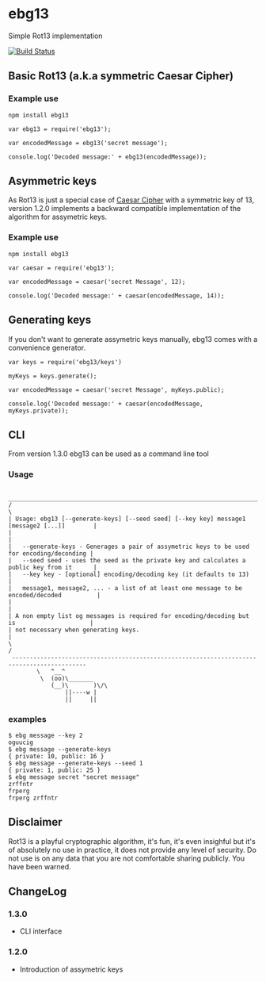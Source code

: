 # ebg13

Simple Rot13 implementation

[![Build Status](https://travis-ci.org/guioconnor/ebg13.svg?branch=master)](https://travis-ci.org/guioconnor/ebg13)

## Basic Rot13 (a.k.a symmetric Caesar Cipher)

### Example use

```
npm install ebg13
```

```
var ebg13 = require('ebg13');

var encodedMessage = ebg13('secret message');

console.log('Decoded message:' + ebg13(encodedMessage));
```

## Asymmetric keys

As Rot13 is just a special case of
[Caesar Cipher](https://en.wikipedia.org/wiki/Caesar_cipher)
with a symmetric key of 13, version 1.2.0 implements a backward
compatible implementation of the algorithm for assymetric keys.

### Example use

```
npm install ebg13
```

```
var caesar = require('ebg13');

var encodedMessage = caesar('secret Message', 12);

console.log('Decoded message:' + caesar(encodedMessage, 14));
```

## Generating keys

If you don't want to generate assymetric keys manually, ebg13 comes
with a convenience generator.

```
var keys = require('ebg13/keys')

myKeys = keys.generate();

var encodedMessage = caesar('secret Message', myKeys.public);

console.log('Decoded message:' + caesar(encodedMessage, myKeys.private));

```

## CLI

From version 1.3.0 ebg13 can be used as a command line tool

### Usage

```
 ___________________________________________________________________________________________
/                                                                                           \
| Usage: ebg13 [--generate-keys] [--seed seed] [--key key] message1 [message2 [...]]        |
|                                                                                           |
|   --generate-keys - Generages a pair of assymetric keys to be used for encoding/deconding |
|   --seed seed - uses the seed as the private key and calculates a public key from it      |
|   --key key - [optional] encoding/decoding key (it defaults to 13)                        |
|   message1, message2, ... - a list of at least one message to be encoded/decoded          |
|                                                                                           |
| A non empty list og messages is required for encoding/decoding but is                     |
| not necessary when generating keys.                                                       |
\                                                                                           /
 -------------------------------------------------------------------------------------------
        \   ^__^
         \  (oo)\_______
            (__)\       )\/\
                ||----w |
                ||     ||
```

### examples
```
$ ebg message --key 2
oguucig
$ ebg message --generate-keys
{ private: 10, public: 16 }
$ ebg message --generate-keys --seed 1
{ private: 1, public: 25 }
$ ebg message secret "secret message"
zrffntr
frperg
frperg zrffntr
```

## Disclaimer

Rot13 is a playful cryptographic algorithm, it's fun, it's even insighful but it's of absolutely no use in practice, it does not provide any level of security. Do not use is on any data that you are not comfortable sharing publicly. You have been warned.

## ChangeLog

### 1.3.0
* CLI interface
### 1.2.0
* Introduction of assymetric keys
